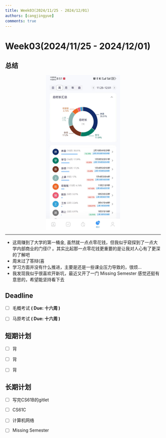 ```yaml
---
title: Week03(2024/11/25 - 2024/12/01)
authors: [cangjingyue]
comments: true
---
```


# Week03(2024/11/25 - 2024/12/01)


## 总结

<img src="media/176f54e0b6448508feb4b95d0236879a_720.jpg" style="height:500px; display: block; margin: auto;">

----

* 这周赚到了大学的第一桶金, 虽然就一点点零花钱，但我似乎窥探到了一点大学内部商业的门径(? 。其实比起那一点零花钱更重要的是让我对人心有了更深的了解吧
* 周末过了答辩(喜
* 学习方面并没有什么推进，主要是还是一些课业压力导致的，很烦...
* 我发现我似乎很喜欢开新坑，最近又开了一门 Missing Semester 感觉还挺有意思的，希望能坚持看下去

## Deadline

- [ ] 毛概考试 **( Due: 十六周 )**
- [ ] 马原考试 **( Due: 十六周 )**


## 短期计划

- [ ] 背
- [ ] 背
- [ ] 背


## 长期计划

- [ ] 写完CS61B的gitlet
- [ ] CS61C
- [ ] 计算机网络
- [ ] Missing Semester

